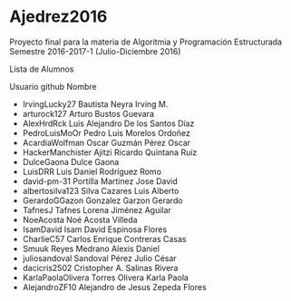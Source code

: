 # Ajedrez2016

Proyecto final para la materia de Algoritmia y Programación Estructurada
Semestre 2016-2017-1 (Julio-Diciembre 2016)

Lista de Alumnos

Usuario github      Nombre 
* IrvingLucky27       Bautista Neyra Irving M.
* arturock127         Arturo Bustos Guevara
* AlexHrdRck          Luis Alejandro De los Santos Díaz
* PedroLuisMoOr       Pedro Luis Morelos Ordoñez
* AcardiaWolfman      Oscar Guzmán Pérez Oscar
* HackerManchister    Ajitzi Ricardo Quintana Ruiz
* DulceGaona          Dulce Gaona
* LuisDRR             Luis Daniel Rodríguez Romo
* david-pm-31         Portilla Martinez Jose David
* albertosilva123     Silva Cazares Luis Alberto
* GerardoGGazon       Gonzalez Garzon Gerardo
* TafnesJ             Tafnes Lorena Jiménez Aguilar
* NoeAcosta           Noé Acosta Villeda
* IsamDavid           Isam David Espinosa Flores
* CharlieC57          Carlos Enrique Contreras Casas
* Smuuk               Reyes Medrano Alexis Daniel
* juliosandoval       Sandoval Pérez Julio César
* dacicris2502        Cristopher A. Salinas Rivera
* KarlaPaolaOlivera   Torres Olivera Karla Paola
* AlejandroZF10       Alejandro de Jesus Zepeda Flores
